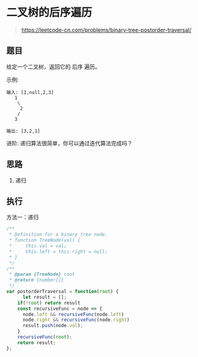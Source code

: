 # 二叉树的后序遍历
> https://leetcode-cn.com/problems/binary-tree-postorder-traversal/

## 题目

给定一个二叉树，返回它的 后序 遍历。

示例:

```
输入: [1,null,2,3]  
   1
    \
     2
    /
   3 

输出: [3,2,1]
```

进阶: 递归算法很简单，你可以通过迭代算法完成吗？

## 思路

1. 递归

## 执行

方法一：递归

```javascript
/**
 * Definition for a binary tree node.
 * function TreeNode(val) {
 *     this.val = val;
 *     this.left = this.right = null;
 * }
 */
/**
 * @param {TreeNode} root
 * @return {number[]}
 */
var postorderTraversal = function(root) {
      let result = [];
    if(!root) return result
    const recursiveFunc = node => {
      node.left && recursiveFunc(node.left)
      node.right && recursiveFunc(node.right)
      result.push(node.val);
    }
    recursiveFunc(root);
    return result;
};
```